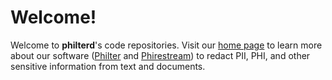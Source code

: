 # Welcome!

Welcome to **philterd**'s code repositories. Visit our [home page](https://www.mtnfog.com/) to learn more about our software ([Philter](https://www.mtnfog.com/products/philter/) and [Phirestream](https://www.mtnfog.com/products/phirestream/)) to redact PII, PHI, and other sensitive information from text and documents.

